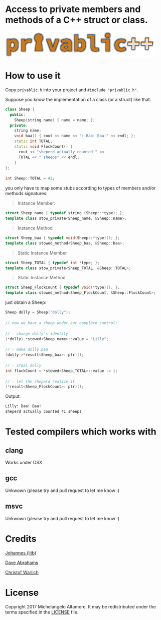 # Access to private members and methods of a C++ struct or class.

![privablic logo](images/privablic.png)

# How to use it

Copy `privablic.h` into your project and `#include "privablic.h"`.

Suppose you know the implementation of a class (or a struct) like that:

```cpp
class Sheep {
  public:
    Sheep(string name) { name = name; };
  private:
    string name;
    void baa() { cout << name << ": Baa! Baa!" << endl; };
    static int TOTAL;
    static void FlockCount() {
      cout << "sheperd actually counted " <<
      TOTAL << " sheeps" << endl;
    }
};

int Sheep::TOTAL = 42;
```
you only have to map some stubs according to types of members and/or methods signatures:

> Instance Member:
```cpp
struct Sheep_name { typedef string (Sheep::*type); };
template class stow_private<Sheep_name, &Sheep::name>;
```

> Instance Method
```cpp
struct Sheep_baa { typedef void(Sheep::*type)(); };
template class stowed_method<Sheep_baa, &Sheep::baa>;
```

> Static Instance Member
```cpp
struct Sheep_TOTAL { typedef int *type; };
template class stow_private<Sheep_TOTAL, &Sheep::TOTAL>;
```

> Static Instance Method
```cpp
struct Sheep_FlockCount { typedef void(*type)(); };
template class stowed_method<Sheep_FlockCount, &Sheep::FlockCount>;
```

just obtain a Sheep:

```cpp
Sheep dolly = Sheep("dolly");

// now we have a sheep under our complete control:

// - change dolly's identity
(*dolly).*stowed<Sheep_name>::value = "Lilly";

// - make dolly baa
(dolly->*result<Sheep_baa>::ptr)();

// - steal dolly
int flockCount = *stowed<Sheep_TOTAL>::value -= 1;

// - let the sheperd realize it
(*result<Sheep_FlockCount>::ptr)();
```

Output:

```bash
Lilly: Baa! Baa!
sheperd actually counted 41 sheeps
```

# Tested compilers which works with

## clang

Works under OSX

## gcc

Unkwown (please try and pull request to let me know :)

## msvc

Unkwown (please try and pull request to let me know :)


# Credits

[Johannes (litb)](http://bloglitb.blogspot.com/2010/07/access-to-private-members-thats-easy.html)

[Dave Abrahams](https://gist.github.com/dabrahams/1528856)

[Christof Warlich](http://bloglitb.blogspot.it/2010/07/access-to-private-members-thats-easy.html?showComment=1461746009339#c7258461447914486699)


# License

Copyright 2017 Michelangelo Altamore. It may be redistributed under the terms specified in the [LICENSE](LICENSE) file.

